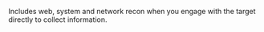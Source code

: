 Includes web, system and network recon when you engage with the target directly to collect information.